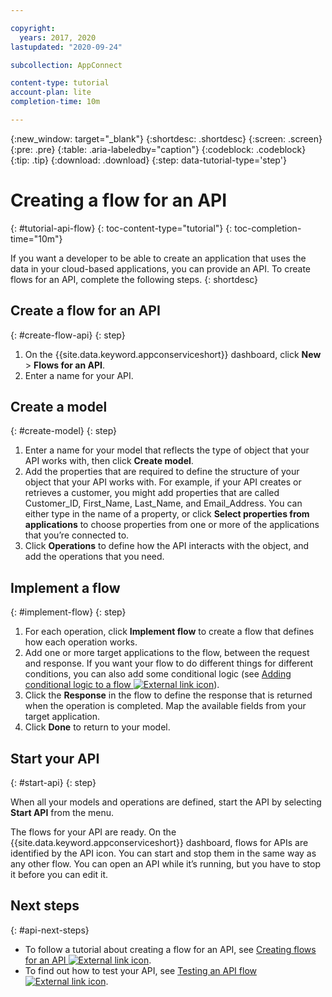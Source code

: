 ```yaml
---

copyright:
  years: 2017, 2020
lastupdated: "2020-09-24"

subcollection: AppConnect

content-type: tutorial
account-plan: lite
completion-time: 10m

---
```


{:new_window: target="_blank"}
{:shortdesc: .shortdesc}
{:screen: .screen}
{:pre: .pre}
{:table: .aria-labeledby="caption"}
{:codeblock: .codeblock}
{:tip: .tip}
{:download: .download}
{:step: data-tutorial-type='step'}


# Creating a flow for an API
{: #tutorial-api-flow}
{: toc-content-type="tutorial"}
{: toc-completion-time="10m"}

If you want a developer to be able to create an application that uses the data in your cloud-based applications, you can provide an API. To create flows for an API, complete the following steps.
{: shortdesc}

## Create a flow for an API
{: #create-flow-api}
{: step}

1. On the {{site.data.keyword.appconserviceshort}} dashboard, click **New** > **Flows for an API**.
1. Enter a name for your API.

## Create a model
{: #create-model}
{: step}

1. Enter a name for your model that reflects the type of object that your API works with, then click **Create model**.
1. Add the properties that are required to define the structure of your object that your API works with.
    For example, if your API creates or retrieves a customer, you might add properties that are called Customer_ID, First_Name, Last_Name, and Email_Address. You can either type in the name of a property, or click **Select properties from applications** to choose properties from one or more of the applications that you’re connected to.
1. Click **Operations** to define how the API interacts with the object, and add the operations that you need.

## Implement a flow
{: #implement-flow}
{: step}

1. For each operation, click **Implement flow** to create a flow that defines how each operation works.
1. Add one or more target applications to the flow, between the request and response.
    If you want your flow to do different things for different conditions, you can also add some conditional logic (see [Adding conditional logic to a flow ![External link icon](../../icons/launch-glyph.svg "External link icon")](https://www.ibm.com/support/knowledgecenter/SSTTDS_11.0.0/com.ibm.appconnect.dev.doc/toolbox/conditional-logic-flow.html?cp=SS6KM6)).
1. Click the **Response** in the flow to define the response that is returned when the operation is completed. Map the available fields from your target application.
1. Click **Done** to return to your model.

## Start your API
{: #start-api}
{: step}

When all your models and operations are defined, start the API by selecting **Start API** from the menu.

The flows for your API are ready. On the {{site.data.keyword.appconserviceshort}} dashboard, flows for APIs are identified by the API icon. You can start and stop them in the same way as any other flow. You can open an API while it’s running, but you have to stop it before you can edit it.

## Next steps
{: #api-next-steps}

- To follow a tutorial about creating a flow for an API, see [Creating flows for an API  ![External link icon](../../icons/launch-glyph.svg "External link icon")](https://www.ibm.com/support/knowledgecenter/SSTTDS_11.0.0/com.ibm.appconnect.dev.doc/tutorials/creating-flows-api.html?cp=SS6KM6).
- To find out how to test your API, see [Testing an API flow ![External link icon](../../icons/launch-glyph.svg "External link icon")](https://www.ibm.com/support/knowledgecenter/SSTTDS_11.0.0/com.ibm.appconnect.dev.doc/testing-flows-running.html#testapi).
